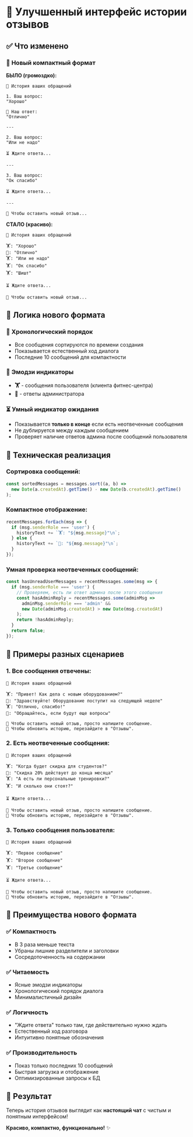 # 🎨 Улучшенный интерфейс истории отзывов

## ✅ Что изменено

### 📱 **Новый компактный формат**

**БЫЛО (громоздко):**
```
💬 История ваших обращений

1. Ваш вопрос:
"Хорошо"

💬 Наш ответ:
"Отлично"

---

2. Ваш вопрос:
"Или не надо"

⏳ Ждите ответа...

---

3. Ваш вопрос:
"Ок спасибо"

⏳ Ждите ответа...

---

📝 Чтобы оставить новый отзыв...
```

**СТАЛО (красиво):**
```
💬 История ваших обращений

🏋️: "Хорошо"
👤: "Отлично"
🏋️: "Или не надо"
🏋️: "Ок спасибо"
🏋️: "Шишт"

⏳ Ждите ответа...

📝 Чтобы оставить новый отзыв...
```

## 🎯 **Логика нового формата**

### 🔄 **Хронологический порядок**
- Все сообщения сортируются по времени создания
- Показывается естественный ход диалога
- Последние 10 сообщений для компактности

### 👥 **Эмодзи индикаторы**
- **🏋️** - сообщения пользователя (клиента фитнес-центра)
- **👤** - ответы администратора

### ⏳ **Умный индикатор ожидания**
- Показывается **только в конце** если есть неотвеченные сообщения
- Не дублируется между каждым сообщением
- Проверяет наличие ответов админа после сообщений пользователя

## 🔧 **Техническая реализация**

### Сортировка сообщений:
```typescript
const sortedMessages = messages.sort((a, b) => 
  new Date(a.createdAt).getTime() - new Date(b.createdAt).getTime()
);
```

### Компактное отображение:
```typescript
recentMessages.forEach(msg => {
  if (msg.senderRole === 'user') {
    historyText += `🏋️: "${msg.message}"\n`;
  } else {
    historyText += `👤: "${msg.message}"\n`;
  }
});
```

### Умная проверка неотвеченных сообщений:
```typescript
const hasUnreadUserMessages = recentMessages.some(msg => {
  if (msg.senderRole === 'user') {
    // Проверяем, есть ли ответ админа после этого сообщения
    const hasAdminReply = recentMessages.some(adminMsg => 
      adminMsg.senderRole === 'admin' && 
      new Date(adminMsg.createdAt) > new Date(msg.createdAt)
    );
    return !hasAdminReply;
  }
  return false;
});
```

## 🎨 **Примеры разных сценариев**

### 1. **Все сообщения отвечены:**
```
💬 История ваших обращений

🏋️: "Привет! Как дела с новым оборудованием?"
👤: "Здравствуйте! Оборудование поступит на следующей неделе"
🏋️: "Отлично, спасибо!"
👤: "Обращайтесь, если будут еще вопросы"

📝 Чтобы оставить новый отзыв, просто напишите сообщение.
🔄 Чтобы обновить историю, перезайдите в "Отзывы".
```

### 2. **Есть неотвеченные сообщения:**
```
💬 История ваших обращений

🏋️: "Когда будет скидка для студентов?"
👤: "Скидка 20% действует до конца месяца"
🏋️: "А есть ли персональные тренировки?"
🏋️: "И сколько они стоят?"

⏳ Ждите ответа...

📝 Чтобы оставить новый отзыв, просто напишите сообщение.
🔄 Чтобы обновить историю, перезайдите в "Отзывы".
```

### 3. **Только сообщения пользователя:**
```
💬 История ваших обращений

🏋️: "Первое сообщение"
🏋️: "Второе сообщение"
🏋️: "Третье сообщение"

⏳ Ждите ответа...

📝 Чтобы оставить новый отзыв, просто напишите сообщение.
🔄 Чтобы обновить историю, перезайдите в "Отзывы".
```

## 🚀 **Преимущества нового формата**

### ✅ **Компактность**
- В 3 раза меньше текста
- Убраны лишние разделители и заголовки
- Сосредоточенность на содержании

### ✅ **Читаемость**
- Ясные эмодзи индикаторы
- Хронологический порядок диалога
- Минималистичный дизайн

### ✅ **Логичность**
- "Ждите ответа" только там, где действительно нужно ждать
- Естественный ход разговора
- Интуитивно понятные обозначения

### ✅ **Производительность**
- Показ только последних 10 сообщений
- Быстрая загрузка и отображение
- Оптимизированные запросы к БД

## 🎉 **Результат**

Теперь история отзывов выглядит как **настоящий чат** с чистым и понятным интерфейсом! 

**Красиво, компактно, функционально!** ✨
